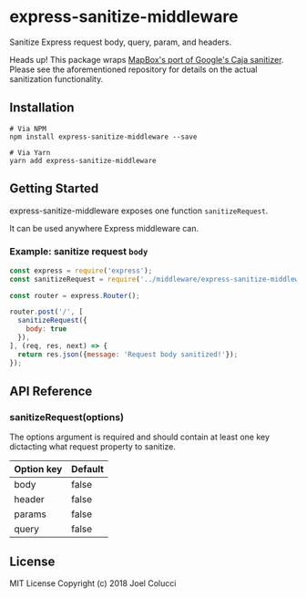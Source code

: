 # express-sanitize-middleware
Sanitize Express request body, query, param, and headers.

Heads up!
This package wraps [MapBox's port of Google's Caja sanitizer](https://github.com/mapbox/sanitize-caja).
Please see the aforementioned repository for details on the actual sanitization functionality.

## Installation
```
# Via NPM
npm install express-sanitize-middleware --save

# Via Yarn
yarn add express-sanitize-middleware
```

## Getting Started
express-sanitize-middleware exposes one function `sanitizeRequest`.

It can be used anywhere Express middleware can.

### Example: sanitize request `body`
```javascript
const express = require('express');
const sanitizeRequest = require('../middleware/express-sanitize-middleware');

const router = express.Router();

router.post('/', [
  sanitizeRequest({
    body: true
  }),
], (req, res, next) => {
  return res.json({message: 'Request body sanitized!'});
});
```

## API Reference
### sanitizeRequest(options)
The options argument is required and should contain at least one key dictacting what request property to sanitize.

| Option key | Default |
| -------- | ----------- |
| body | false |
| header | false |
| params | false |
| query | false |

## License
MIT License Copyright (c) 2018 Joel Colucci